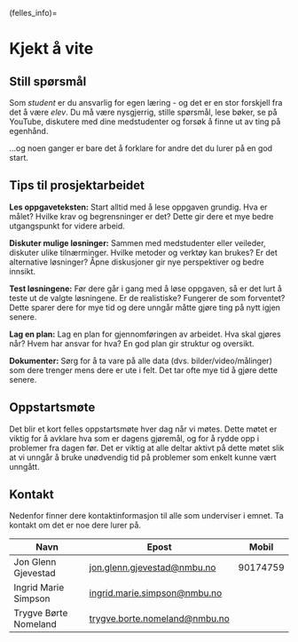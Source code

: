 (felles_info)=
# Kjekt å vite

## Still spørsmål
Som *student* er du ansvarlig for egen læring - og det er en stor forskjell fra det å være *elev*. Du må være nysgjerrig, stille spørsmål, lese bøker, se på YouTube, diskutere med dine medstudenter og forsøk å finne ut av ting på egenhånd.

...og noen ganger er bare det å forklare for andre det du lurer på en god start.

## Tips til prosjektarbeidet
**Les oppgaveteksten:**
Start alltid med å lese oppgaven grundig. Hva er målet? Hvilke krav og begrensninger er det? Dette gir dere et mye bedre utgangspunkt for videre arbeid.

**Diskuter mulige løsninger:** Sammen med medstudenter eller veileder, diskuter ulike tilnærminger. Hvilke metoder og verktøy kan brukes? Er det alternative løsninger? Åpne diskusjoner gir nye perspektiver og bedre innsikt.

**Test løsningene:** Før dere går i gang med å løse oppgaven, så er det lurt å teste ut de valgte løsningene. Er de realistiske? Fungerer de som forventet? Dette sparer dere for mye tid og dere unngår måtte gjøre ting på nytt igjen senere.

**Lag en plan:** Lag en plan for gjennomføringen av arbeidet. Hva skal gjøres når? Hvem har ansvar for hva? En god plan gir struktur og oversikt.

**Dokumenter:** Sørg for å ta vare på alle data (dvs. bilder/video/målinger) som dere trenger mens dere er ute i felt. Det tar ofte mye tid å gjøre dette senere.

## Oppstartsmøte
Det blir et kort felles oppstartsmøte hver dag når vi møtes. Dette møtet er viktig for å avklare hva som er dagens gjøremål, og for å rydde opp i problemer fra dagen før. Det er viktig at alle deltar aktivt på dette møtet slik at vi unngår å bruke unødvendig tid på problemer som enkelt kunne vært unngått.

## Kontakt
Nedenfor finner dere kontaktinformasjon til alle som underviser i emnet. Ta kontakt om det er noe dere lurer på.

|Navn|Epost|Mobil|
|---|---|---|
|Jon Glenn Gjevestad|jon.glenn.gjevestad@nmbu.no|90174759|
|Ingrid Marie Simpson|ingrid.marie.simpson@nmbu.no| |
|Trygve Børte Nomeland|trygve.borte.nomeland@nmbu.no| |
